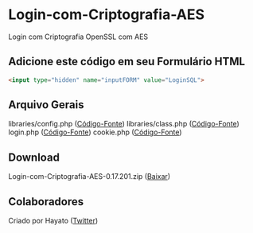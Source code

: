 # Login-com-Criptografia-AES
Login com Criptografia OpenSSL com AES

## Adicione este código em seu Formulário HTML
```html
<input type="hidden" name="inputFORM" value="LoginSQL">
```

## Arquivo Gerais
libraries/config.php ([Código-Fonte](libraries/config.php))
libraries/class.php ([Código-Fonte](libraries/class.php))
login.php ([Código-Fonte](login.php))
cookie.php ([Código-Fonte](cookie.php))

## Download
Login-com-Criptografia-AES-0.17.201.zip ([Baixar](https://github.com/joaopauloCODE/Login-com-Criptografia-AES/releases/download/0.17.201/Login-com-Criptografia-AES-0.17.201.zip))

## Colaboradores
Criado por Hayato ([Twitter](https://twitter.com/joaopauloCODE))
